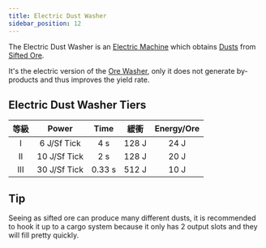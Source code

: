 ```yaml
---
title: Electric Dust Washer
sidebar_position: 12
---
```


The Electric Dust Washer is an [Electric Machine](../Electric-Machines.md) which obtains [Dusts](../../Resources/Dusts/Dusts.md) from [Sifted Ore](../../Miscellaneous-Items/Sifted-Ore.md).

It's the electric version of the [Ore Washer](../../Basic-Machines/Ore-Washer.md), only it does not generate by-products and thus improves the yield rate.

## Electric Dust Washer Tiers

| 等級  |    Power     |  Time  |  緩衝   | Energy/Ore |
|:---:|:------------:|:------:|:-----:|:----------:|
|  I  | 6 J/Sf Tick  |  4 s   | 128 J |    24 J    |
| II  | 10 J/Sf Tick |  2 s   | 128 J |    20 J    |
| III | 30 J/Sf Tick | 0.33 s | 512 J |    10 J    |

## Tip

Seeing as sifted ore can produce many different dusts, it is recommended to hook it up to a cargo system because it only has 2 output slots and they will fill pretty quickly.
